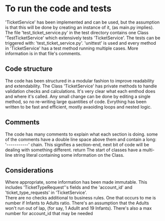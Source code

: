 # To run the code and tests

'TicketService' has been implemented and can be used, but the assumption is that this will be done 
by creating an instance of it, (as main.py implies). The file 'test_ticket_service.py' in the test 
directory contains one Class 'TestTicketService' which extensively tests 'TicketService'. The tests 
can be triggered with: 'test_ticket_service.py'. 'unittest'  is used and every method in 'TicketService' 
has a test method running multiple cases. More information is in that file's comments.

## Code structure

The code has been structured in a modular fashion to improve readability and extendability. The 
Class 'TicketService' has private methods to handle validation checks and calculations. It's very 
clear what each emthod does and where it's called. Any small change can be done by editing a 
single method, so no re-writing large quantities of code. Evrything has been written to be fast 
and efficient, mostly avaoiding loops  and nested logic.

## Comments

The code has many comments to explain what each section is doing. some of the comments 
have a double line space above them and contain a long: '-----------' chain. This signifies a 
section-end, next bit of code will be dealing with something different.
  return
The start of classes have a multi-line string literal containing some information on the Class.

## Considerations

Where appropriate, some information has been made immutable. This includes 
'TicketTypeRequest''s fields and the 'account_id' and 'ticket_type_requests' in 
'TicketService'.
\
There are no checks additional to business rules. One that occurs to me is number if Infants 
to Adults ratio. There's an assumption that the Adults won't run out of lap, (for say, 1 Adullt 
and 19 Infants). There's also a max number for account_id that may be needed


